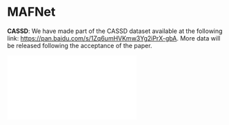 # MAFNet

__CASSD__: We have made part of the CASSD dataset available at the following link: https://pan.baidu.com/s/1Zq6umHVKmw3Yg2iPrX-gbA. More data will be released following the acceptance of the paper.<br>

![alt](/data.pdf)<br>

